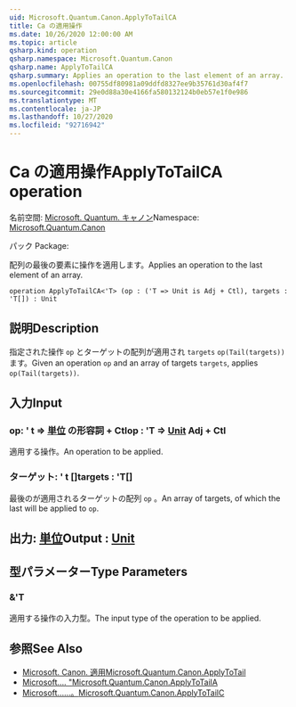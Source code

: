```yaml
---
uid: Microsoft.Quantum.Canon.ApplyToTailCA
title: Ca の適用操作
ms.date: 10/26/2020 12:00:00 AM
ms.topic: article
qsharp.kind: operation
qsharp.namespace: Microsoft.Quantum.Canon
qsharp.name: ApplyToTailCA
qsharp.summary: Applies an operation to the last element of an array.
ms.openlocfilehash: 00755df80981a09ddfd8327ee9b35761d30af4f7
ms.sourcegitcommit: 29e0d88a30e4166fa580132124b0eb57e1f0e986
ms.translationtype: MT
ms.contentlocale: ja-JP
ms.lasthandoff: 10/27/2020
ms.locfileid: "92716942"
---
```

# <a name="applytotailca-operation"></a><span data-ttu-id="19bb3-102">Ca の適用操作</span><span class="sxs-lookup"><span data-stu-id="19bb3-102">ApplyToTailCA operation</span></span>

<span data-ttu-id="19bb3-103">名前空間: [Microsoft. Quantum. キャノン](xref:Microsoft.Quantum.Canon)</span><span class="sxs-lookup"><span data-stu-id="19bb3-103">Namespace: [Microsoft.Quantum.Canon](xref:Microsoft.Quantum.Canon)</span></span>

<span data-ttu-id="19bb3-104">パック [](https://nuget.org/packages/)</span><span class="sxs-lookup"><span data-stu-id="19bb3-104">Package: [](https://nuget.org/packages/)</span></span>


<span data-ttu-id="19bb3-105">配列の最後の要素に操作を適用します。</span><span class="sxs-lookup"><span data-stu-id="19bb3-105">Applies an operation to the last element of an array.</span></span>

```qsharp
operation ApplyToTailCA<'T> (op : ('T => Unit is Adj + Ctl), targets : 'T[]) : Unit
```


## <a name="description"></a><span data-ttu-id="19bb3-106">説明</span><span class="sxs-lookup"><span data-stu-id="19bb3-106">Description</span></span>

<span data-ttu-id="19bb3-107">指定された操作 `op` とターゲットの配列が適用され `targets` `op(Tail(targets))` ます。</span><span class="sxs-lookup"><span data-stu-id="19bb3-107">Given an operation `op` and an array of targets `targets`, applies `op(Tail(targets))`.</span></span>

## <a name="input"></a><span data-ttu-id="19bb3-108">入力</span><span class="sxs-lookup"><span data-stu-id="19bb3-108">Input</span></span>

### <a name="op--t--unit-adj--ctl"></a><span data-ttu-id="19bb3-109">op: ' t => [単位](xref:microsoft.quantum.lang-ref.unit) の形容詞 + Ctl</span><span class="sxs-lookup"><span data-stu-id="19bb3-109">op : 'T => [Unit](xref:microsoft.quantum.lang-ref.unit) Adj + Ctl</span></span>

<span data-ttu-id="19bb3-110">適用する操作。</span><span class="sxs-lookup"><span data-stu-id="19bb3-110">An operation to be applied.</span></span>


### <a name="targets--t"></a><span data-ttu-id="19bb3-111">ターゲット: ' t []</span><span class="sxs-lookup"><span data-stu-id="19bb3-111">targets : 'T[]</span></span>

<span data-ttu-id="19bb3-112">最後のが適用されるターゲットの配列 `op` 。</span><span class="sxs-lookup"><span data-stu-id="19bb3-112">An array of targets, of which the last will be applied to `op`.</span></span>



## <a name="output--unit"></a><span data-ttu-id="19bb3-113">出力: [単位](xref:microsoft.quantum.lang-ref.unit)</span><span class="sxs-lookup"><span data-stu-id="19bb3-113">Output : [Unit](xref:microsoft.quantum.lang-ref.unit)</span></span>



## <a name="type-parameters"></a><span data-ttu-id="19bb3-114">型パラメーター</span><span class="sxs-lookup"><span data-stu-id="19bb3-114">Type Parameters</span></span>

### <a name="t"></a><span data-ttu-id="19bb3-115">&</span><span class="sxs-lookup"><span data-stu-id="19bb3-115">'T</span></span>

<span data-ttu-id="19bb3-116">適用する操作の入力型。</span><span class="sxs-lookup"><span data-stu-id="19bb3-116">The input type of the operation to be applied.</span></span>

## <a name="see-also"></a><span data-ttu-id="19bb3-117">参照</span><span class="sxs-lookup"><span data-stu-id="19bb3-117">See Also</span></span>

- [<span data-ttu-id="19bb3-118">Microsoft. Canon. 適用</span><span class="sxs-lookup"><span data-stu-id="19bb3-118">Microsoft.Quantum.Canon.ApplyToTail</span></span>](xref:Microsoft.Quantum.Canon.ApplyToTail)
- [<span data-ttu-id="19bb3-119">Microsoft.... "</span><span class="sxs-lookup"><span data-stu-id="19bb3-119">Microsoft.Quantum.Canon.ApplyToTailA</span></span>](xref:Microsoft.Quantum.Canon.ApplyToTailA)
- [<span data-ttu-id="19bb3-120">Microsoft......。</span><span class="sxs-lookup"><span data-stu-id="19bb3-120">Microsoft.Quantum.Canon.ApplyToTailC</span></span>](xref:Microsoft.Quantum.Canon.ApplyToTailC)